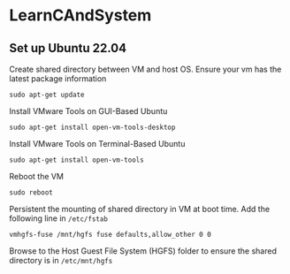 # LearnCAndSystem

## Set up Ubuntu 22.04 
Create shared directory between VM and host OS. Ensure your vm has the latest package information

    sudo apt-get update

Install VMware Tools on GUI-Based Ubuntu

    sudo apt-get install open-vm-tools-desktop

Install VMware Tools on Terminal-Based Ubuntu

    sudo apt-get install open-vm-tools

Reboot the VM 
    
    sudo reboot

Persistent the mounting of shared directory in VM at boot time. Add the following line in ```/etc/fstab```

    vmhgfs-fuse /mnt/hgfs fuse defaults,allow_other 0 0

Browse to the Host Guest File System (HGFS) folder to ensure the shared directory is in ```/etc/mnt/hgfs```